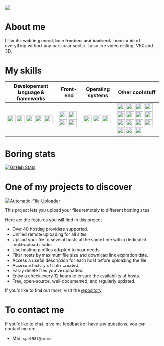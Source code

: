 <img src="https://i.imgur.com/DL3Ykmu.png">

# About me

I like the web in general, both frontend and backend. I code a bit of everything without any particular sector. I also like video editing, VFX and 3D.

# My skills

| Developement language & frameworks | Front-end | Operating systems | Other cool stuff |
| ---- | ---- | ---- | ---- |
| <a href=https://www.python.org/ title="Python"><img align="center" width="26px" src="https://api.iconify.design/simple-icons:python.svg?color=%23b068f8&height=26" target="_blank"/></a> <a href=https://nodejs.org/en title="NodeJS"><img align="center" width="26px" src="https://api.iconify.design/devicon-plain:nodejs-wordmark.svg?color=%23b068f8&height=26" target="_blank"/></a> <a href=https://www.rust-lang.org title="Rust"><img align="center" width="26px" src="https://api.iconify.design/simple-icons:rust.svg?color=%23b068f8&height=26" target="_blank"/></a> <a href=https://tauri.app/ title="Tauri"><img align="center" width="26px" src="https://api.iconify.design/simple-icons:tauri.svg?color=%23b068f8&height=26" target="_blank"/></a> <a href=https://www.electronjs.org/ title="ElectonJS"><img align="center" width="26px" src="https://api.iconify.design/simple-icons:electron.svg?color=%23b068f8&height=26" target="_blank"/></a> | <a title="Javascript" href=https://developer.mozilla.org/en/docs/Web/JavaScript><img align="center" width="26px" src="https://api.iconify.design/simple-icons:javascript.svg?color=%23b068f8&height=26" target="_blank"/></a> <a title="HTML5" href=https://developer.mozilla.org/en/docs/Web/HTML><img align="center" width="26px" src="https://api.iconify.design/simple-icons:html5.svg?color=%23b068f8&height=26" target="_blank"/></a> <a title="CSS3" href=https://developer.mozilla.org/en/docs/Web/CSS><img align="center" width="26px" src="https://api.iconify.design/simple-icons:css3.svg?color=%23b068f8&height=26" target="_blank"/></a> <a title="TailwindCSS" href=https://tailwindcss.com/><img align="center" width="26px" src="https://api.iconify.design/simple-icons:tailwindcss.svg?color=%23b068f8&height=26" target="_blank"/></a> | <a title="Windows" href=https://microsoft.com/windows><img align="center" width="26px" src="https://api.iconify.design/simple-icons:windows.svg?color=%23b068f8&height=26" target="_blank"/></a> <a title="Android" href=https://www.android.com/><img align="center" width="26px" src="https://api.iconify.design/simple-icons:android.svg?color=%23b068f8&height=26" target="_blank"/></a> <a title="Linux" href=https://www.kernel.org/><img align="center" width="26px" src="https://api.iconify.design/simple-icons:linux.svg?color=%23b068f8&height=26" target="_blank"/></a> | <a href=https://www.adobe.com/products/aftereffects.html title="Adobe After Effects"><img align="center" width="26px" src="https://api.iconify.design/simple-icons:adobeaftereffects.svg?color=%23b068f8&height=26" target="_blank"/></a> <a href=https://www.adobe.com/products/photoshop.html title="Adobe Photoshop"><img align="center" width="26px" src="https://api.iconify.design/simple-icons:adobephotoshop.svg?color=%23b068f8&height=26" target="_blank"/></a> <a href=https://www.adobe.com/products/illustrator.html title="Adobe Illustrator"><img align="center" width="26px" src="https://api.iconify.design/simple-icons:adobeillustrator.svg?color=%23b068f8&height=26" target="_blank"/></a> <a href=https://www.adobe.com/products/premiere.html title="Adobe Premiere Pro"><img align="center" width="26px" src="https://api.iconify.design/simple-icons:adobepremierepro.svg?color=%23b068f8&height=26" target="_blank"/></a> <a href=https://www.blender.org/ title="Blender"><img align="center" width="26px" src="https://api.iconify.design/simple-icons:blender.svg?color=%23b068f8&height=26" target="_blank"/></a> <a href=https://www.figma.com/ title="Figma"><img align="center" width="26px" src="https://api.iconify.design/simple-icons:figma.svg?color=%23b068f8&height=26" target="_blank"/></a> <a href=https://www.autodesk.fr/products/3ds-max/overview title="3DS Max"><img align="center" width="26px" src="https://api.iconify.design/devicon-plain:3dsmax.svg?color=%23b068f8&height=26" target="_blank"/></a> <a href=https://www.maxon.net/en/cinema-4d title="C4D"><img align="center" width="26px" src="https://api.iconify.design/simple-icons:cinema4d.svg?color=%23b068f8&height=26" target="_blank"/></a> <a href=https://www.chaos.com/vray/3ds-max title="V-Ray"><img align="center" width="26px" src="https://api.iconify.design/file-icons:v-ray.svg?color=%23b068f8&height=26" target="_blank"/></a> <a href=https://corona-renderer.com/ title="Corona Renderer"><img align="center" width="26px" src="https://api.iconify.design/simple-icons:coronarenderer.svg?color=%23b068f8&height=26" target="_blank"/></a> <a href=https://affinity.serif.com/en/designer/ title="Affiny Designer"><img align="center" width="26px" src="https://api.iconify.design/simple-icons:affinitydesigner.svg?color=%23b068f8&height=26" target="_blank"/></a> <a href=https://en.wikipedia.org/wiki/Bourne-Again_shell title="Bash"><img align="center" width="26px" src="https://api.iconify.design/simple-icons:gnubash.svg?color=%23b068f8&height=26" target="_blank"/></a> <a href=https://discord.com/developers/docs/intro title="Discord"><img align="center" width="26px" src="https://api.iconify.design/simple-icons:discord.svg?color=%23b068f8&height=26" target="_blank"/></a> <a href=https://core.telegram.org/ title="Telegram"><img align="center" width="26px" src="https://api.iconify.design/simple-icons:telegram.svg?color=%23b068f8&height=26" target="_blank"/></a> <a href=https://code.visualstudio.com/ title="Visual Studio Code"><img align="center" width="26px" src="https://api.iconify.design/simple-icons:visualstudiocode.svg?color=%23b068f8&height=26" target="_blank"/></a>


# Boring stats

[![GitHub Stats](https://github-readme-stats.vercel.app/api?username=spel987&show_icons=true&count_private=true&hide_border=true&icon_color=b068f8&bg_color=251e2f&title_color=b068f8&text_color=fff&border_radius=30)](https://github.com/spel987)

# One of my projects to discover

[![Automatic-File-Uploader](https://github-readme-stats.vercel.app/api/pin/?username=spel987&repo=Automatic-File-Uploader&show_icons=true&count_private=true&hide_border=true&icon_color=b068f8&bg_color=251e2f&title_color=b068f8&text_color=fff&border_radius=20)](https://github.com/spel987/Automatic-File-Uploader)

This project lets you upload your files remotely to different hosting sites.

Here are the features you will find in this project:

- Over 40 hosting providers supported.
- Unified remote uploading for all sites.
- Upload your file to several hosts at the same time with a dedicated multi-upload mode.
- Use hosting profiles adapted to your needs.
- Filter hosts by maximum file size and download link expiration date.
- Access a useful description for each host before uploading the file.
- Access a history of links created.
- Easily delete files you've uploaded.
- Enjoy a check every 12 hours to ensure the availability of hosts.
- Free, open-source, well-documented, and regularly updated.

If you'd like to find out more, visit the [repository](https://github.com/spel987/Automatic-File-Uploader).

# To contact me

If you'd like to chat, give me feedback or have any questions, you can contact me on:

- Mail: `spel987@pm.me`
